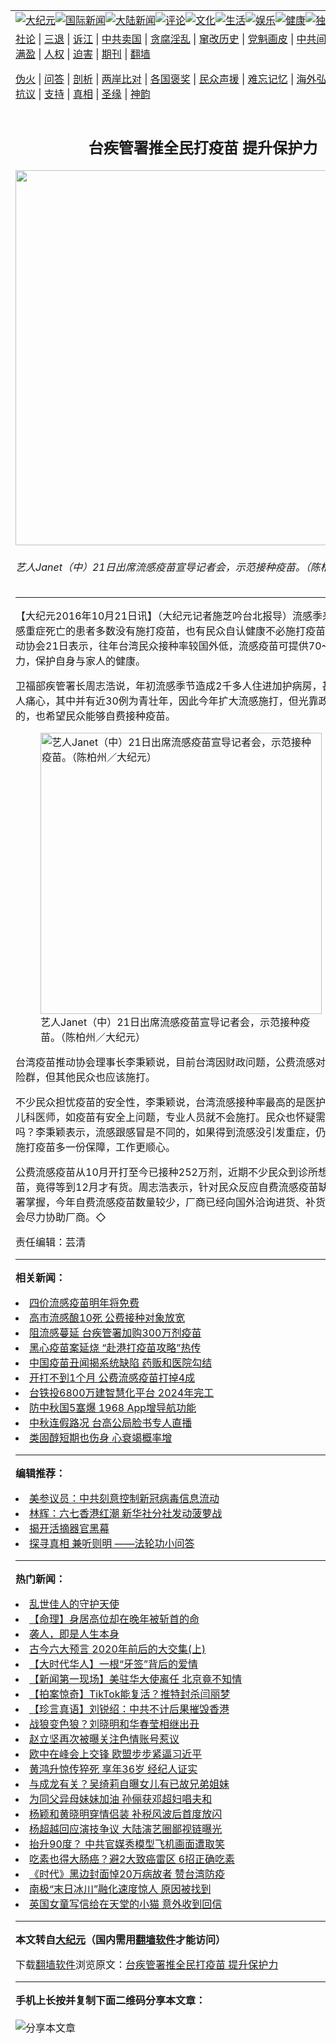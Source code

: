 <a name="1" id="1" target="_blank"></a><span id="1"></span>
<table align=center border="0"><tr><td colspan="2" VALIGN=TOP><a href="https://github.com/bvcufi319/djy/blob/master/gb/nsc413.md#1"><img src="https://raw.githubusercontent.com/bvcufi319/www/master/t/djy/1.jpg" title="大纪元"></a><a href="https://github.com/bvcufi319/djy/blob/master/gb/n24hr.md#1"><img src="https://raw.githubusercontent.com/bvcufi319/www/master/t/djy/3.jpg" title="国际新闻"></a><a href="https://github.com/bvcufi319/djy/blob/master/gb/nsc413.md#1"><img src="https://raw.githubusercontent.com/bvcufi319/www/master/t/djy/4.jpg" title="大陆新闻"></a><a href="https://github.com/bvcufi319/djy/blob/master/gb/news392.md#1"><img src="https://raw.githubusercontent.com/bvcufi319/www/master/t/djy/5.jpg" title="评论"></a><a href="https://github.com/bvcufi319/djy/blob/master/gb/news2007.md#1"><img src="https://raw.githubusercontent.com/bvcufi319/www/master/t/djy/6.jpg" title="文化"></a><a href="https://github.com/bvcufi319/djy/blob/master/gb/news2008.md#1"><img src="https://raw.githubusercontent.com/bvcufi319/www/master/t/djy/7.jpg" title="生活"></a><a href="https://github.com/bvcufi319/djy/blob/master/gb/ncyule.md#1"><img src="https://raw.githubusercontent.com/bvcufi319/www/master/t/djy/8.jpg" title="娱乐"></a><a href="https://github.com/bvcufi319/djy/blob/master/gb/nsc1002.md#1"><img src="https://raw.githubusercontent.com/bvcufi319/www/master/t/djy/9.jpg" title="健康"><a href="https://github.com/bvcufi319/djy/blob/master/gb/nf6092.md#1"><img src="https://raw.githubusercontent.com/bvcufi319/www/master/t/djy/10a.jpg" title="独家"></a><a href="https://github.com/bvcufi319/djy/blob/master/gb/nf4514.md#1"><img src="https://raw.githubusercontent.com/bvcufi319/www/master/t/djy/12a.jpg" title="头条"></a></td></tr>
<tr><td colspan="2" VALIGN=TOP><a target="_blank" href="https://github.com/bvcufi319/djy/blob/master/gb/9p.md#1">社论</a> | <a target="_blank" href="https://github.com/bvcufi319/djy/blob/master/gb/nf5657.md#1">三退</a> | <a target="_blank" href="https://github.com/bvcufi319/djy/blob/master/gb/nf6124.md#1">诉江</a> | <a target="_blank" href="https://github.com/bvcufi319/djy/blob/master/gb/nf1176117.md#1">中共卖国</a> | <a target="_blank" href="https://github.com/bvcufi319/djy/blob/master/gb/nf5773.md#1">贪腐淫乱</a> | <a target="_blank" href="https://github.com/bvcufi319/djy/blob/master/gb/nf1176115.md#1">窜改历史</a> | <a target="_blank" href="https://github.com/bvcufi319/djy/blob/master/gb/nf1176107.md#1">党魁画皮</a> | <a target="_blank" href="https://github.com/bvcufi319/djy/blob/master/gb/nf1320400.md#1">中共间谍</a> | <a target="_blank" href="https://github.com/bvcufi319/djy/blob/master/gb/nf1176114.md#1">破坏传统</a> | <a target="_blank" href="https://github.com/bvcufi319/ntdtv/blob/master/gb/prog447_1.md#1">恶贯满盈</a> | <a target="_blank" href="https://github.com/bvcufi319/djy/blob/master/gb/ncid278.md#1">人权</a> | <a target="_blank" href="https://github.com/bvcufi319/djy/blob/master/gb/nf1176111.md#1">迫害</a> | <a target="_blank" href="https://gitlab.com/szzdlab/mh-qikan/blob/master/README.md#1">期刊</a> | <a target="_blank" href="https://github.com/bvcufi319/www/blob/master/README.md?zsrh#8">翻墙</a></p><p><a target="_blank" href="https://github.com/bvcufi319/djy/blob/master/gb/nf5562.md#1">伪火</a> | <a target="_blank" href="https://github.com/bvcufi319/djy/blob/master/gb/nf4378.md#1">问答</a> | <a target="_blank" href="https://github.com/bvcufi319/djy/blob/master/gb/nf5792.md#1">剖析</a> | <a target="_blank" href="https://github.com/bvcufi319/djy/blob/master/gb/nf5735.md#1">两岸比对</a> | <a target="_blank" href="https://github.com/bvcufi319/djy/blob/master/gb/nf6119.md#1">各国褒奖</a> | <a target="_blank" href="https://github.com/bvcufi319/djy/blob/master/gb/nf6120.md#1">民众声援</a> | <a target="_blank" href="https://github.com/bvcufi319/djy/blob/master/gb/nf1188594.md#1">难忘记忆</a> | <a target="_blank" href="https://github.com/bvcufi319/djy/blob/master/gb/nf3180.md#1">海外弘传</a> | <a target="_blank" href="https://github.com/bvcufi319/djy/blob/master/gb/nf5410.md#1">万人上访</a> | <a target="_blank" href="https://github.com/bvcufi319/ntdtv/blob/master/gb/prog1530_1.md#1">和平抗议</a> | <a target="_blank" href="https://github.com/bvcufi319/djy/blob/master/gb/nf4386.md#1">支持</a> | <a target="_blank" href="https://github.com/bvcufi319/djy/blob/master/gb/nf4389.md#1">真相</a> | <a target="_blank" href="https://github.com/bvcufi319/djy/blob/master/gb/nf5790.md#1">圣缘</a> | <a target="_blank" href="https://github.com/bvcufi319/djy/blob/master/gb/nf4786.md#1">神韵</a></td></tr>
<tr><td VALIGN=TOP width="626"><h2 align=center>台疾管署推全民打疫苗 提升保护力</h2>
<img width="600" src="https://i.epochtimes.com/assets/uploads/2016/10/226260-600x400.jpg" />
<h6>艺人Janet（中）21日出席流感疫苗宣导记者会，示范接种疫苗。（陈柏州／大纪元）
</h6>
<hr>
<p>【大纪元2016年10月21日讯】（大纪元记者施芝吟台北报导）<ahref="https://github.com/bvcufi319/djy/blob/master/gb/tag/%E6%B5%81%E6%84%9F.md#1">流感</a>季来临，去年流感重症死亡的患者多数没有施打<ahref="https://github.com/bvcufi319/djy/blob/master/gb/tag/%E7%96%AB%E8%8B%97.md#1">疫苗</a>，也有民众自认健康不必施打疫苗。台湾疫苗推动协会21日表示，往年台湾民众接种率较国外低，流感疫苗可提供70~90%的保护力，保护自身与家人的健康。</p>
<p>卫福部疾管署长周志浩说，年初<ahref="https://github.com/bvcufi319/djy/blob/master/gb/tag/%E6%B5%81%E6%84%9F.md#1">流感</a>季节造成2千多人住进加护病房，甚至死亡，令人痛心，其中并有近30例为青壮年，因此今年扩大流感施打，但光靠政府力量是不够的，也希望民众能够<ahref="https://github.com/bvcufi319/djy/blob/master/gb/tag/%E8%87%AA%E8%B4%B9.md#1">自费</a>接种<ahref="https://github.com/bvcufi319/djy/blob/master/gb/tag/%E7%96%AB%E8%8B%97.md#1">疫苗</a>。</p>
<figure id="attachment_8419858" style="width: 450px" class="wp-caption aligncenter"><img src="https://i.epochtimes.com/assets/uploads/2016/10/226261-450x300.jpg" alt="艺人Janet（中）21日出席流感疫苗宣导记者会，示范接种疫苗。（陈柏州／大纪元）" width="450" b="300" class="size-medium wp-image-8419858" /><figcaption class="wp-caption-text">艺人Janet（中）21日出席流感疫苗宣导记者会，示范接种疫苗。（陈柏州／大纪元）</figcaption></figure>
<p>台湾疫苗推动协会理事长李秉颖说，目前台湾因财政问题，公费流感对象只针对高危险群，但其他民众也应该施打。</p>
<p>不少民众担忧疫苗的安全性，李秉颖说，台湾流感接种率最高的是医护人员，尤其是儿科医师，如疫苗有安全上问题，专业人员就不会施打。民众也怀疑需要打流感疫苗吗？李秉颖表示，流感跟感冒是不同的，如果得到流感没引发重症，仍会影响生活，施打疫苗多一份保障，工作更顺心。</p>
<p>公费流感疫苗从10月开打至今已接种252万剂，近期不少民众到诊所想接种<ahref="https://github.com/bvcufi319/djy/blob/master/gb/tag/%E8%87%AA%E8%B4%B9.md#1">自费</a>疫苗，竟得等到12月才有货。周志浩表示，针对民众反应自费流感疫苗缺货一事，疾管署掌握，今年自费流感疫苗数量较少，厂商已经向国外洽询进货、补货中，疾管署也会尽力协助厂商。◇</p>
<p>责任编辑：芸清</p>

<hr>


<strong>相关新闻：</strong>
<li><a href="https://github.com/bvcufi319/djy/blob/master/gb/15/11/6/n4567688.md#1">四价流感疫苗明年将免费</a></li>
<li><a href="https://github.com/bvcufi319/djy/blob/master/gb/16/3/13/n4661602.md#1">高市流感酿10死 公费接种对象放宽</a></li>
<li><a href="https://github.com/bvcufi319/djy/blob/master/gb/16/3/14/n4662345.md#1">阻流感蔓延 台疾管署加购300万剂疫苗</a></li>
<li><a href="https://github.com/bvcufi319/djy/blob/master/gb/16/3/23/n7440222.md#1">黑心疫苗案延烧  “赴港打疫苗攻略”热传</a></li>
<li><a href="https://github.com/bvcufi319/djy/blob/master/gb/16/3/25/n7457873.md#1">中国疫苗丑闻揭系统缺陷 药贩和医院勾结</a></li>
<li><a href="https://github.com/bvcufi319/djy/blob/master/gb/16/10/21/n8418845.md#1">开打不到1个月  公费流感疫苗打掉4成</a></li>
<li><a href="https://github.com/bvcufi319/djy/blob/master/gb/20/9/16/n12407815.md#1">台铁投6800万建智慧化平台 2024年完工</a></li>
<li><a href="https://github.com/bvcufi319/djy/blob/master/gb/20/9/15/n12405262.md#1">防中秋国5塞爆 1968 App增导航功能</a></li>
<li><a href="https://github.com/bvcufi319/djy/blob/master/gb/20/9/15/n12405173.md#1">中秋连假路况 台高公局脸书专人直播</a></li>
<li><a href="https://github.com/bvcufi319/djy/blob/master/gb/20/9/14/n12402776.md#1">类固醇短期也伤身 心衰竭概率增</a></li>
<hr>


<strong>编辑推荐：</strong>
<li><a href="https://github.com/onzhi266/djy/blob/master/gb/20/2/22/n11887949.md#1">美参议员：中共刻意控制新冠病毒信息流动</a></li>
<li><a href="https://github.com/tsiac2612/djy/blob/master/gb/19/8/23/n11473593.md#1" target="_blank">林辉：六七香港红潮 新华社分社发动菠萝战</a></li><li><a href="https://github.com/bvcufi319/djy/blob/master/gb/10/4/19/n2881569.md?dfh#1" target="_blank">揭开活摘器官黑幕</a></li><li><a href="https://github.com/tsiac2612/djy/blob/master/gb/11/6/17/n3289382.md#1" target="_blank">探寻真相 兼听则明 ——法轮功小问答</a></li>
<hr>

<strong>热门新闻：</strong>
<li><a href="https://github.com/bvcufi319/djy/blob/master/gb/20/9/8/n12388668.md#1">乱世佳人的守护天使</a></li>
<li><a href="https://github.com/bvcufi319/djy/blob/master/gb/20/8/10/n12319003.md#1">【命理】身居高位却在晚年被斩首的命</a></li>
<li><a href="https://github.com/bvcufi319/djy/blob/master/gb/20/6/28/n12217817.md#1">袭人，即是人生本身</a></li>
<li><a href="https://github.com/bvcufi319/djy/blob/master/gb/20/8/30/n12367994.md#1">古今六大预言 2020年前后的大交集(上)</a></li>
<li><a href="https://github.com/bvcufi319/djy/blob/master/gb/20/9/12/n12397963.md#1">【大时代华人】一根“牙签”背后的爱情</a></li>
<li><a href="https://github.com/bvcufi319/djy/blob/master/gb/20/9/15/n12406209.md#1">【新闻第一现场】美驻华大使离任 北京竟不知情</a></li>
<li><a href="https://github.com/bvcufi319/djy/blob/master/gb/20/9/16/n12406699.md#1">【拍案惊奇】TikTok能复活？推特封杀闫丽梦</a></li>
<li><a href="https://github.com/bvcufi319/djy/blob/master/gb/20/9/15/n12405725.md#1">【珍言真语】刘锐绍：中共不计后果摧毁香港</a></li>
<li><a href="https://github.com/bvcufi319/djy/blob/master/gb/20/9/14/n12403222.md#1">战狼变色狼？刘晓明和华春莹相继出丑</a></li>
<li><a href="https://github.com/bvcufi319/djy/blob/master/gb/20/9/13/n12401217.md#1">赵立坚再次被曝关注色情账号惹议</a></li>
<li><a href="https://github.com/bvcufi319/djy/blob/master/gb/20/9/14/n12403539.md#1">欧中在峰会上交锋 欧盟步步紧逼习近平</a></li>
<li><a href="https://github.com/bvcufi319/djy/blob/master/gb/20/9/16/n12406999.md#1">黄鸿升惊传猝死 享年36岁 经纪人证实</a></li>
<li><a href="https://github.com/bvcufi319/djy/blob/master/gb/20/9/13/n12400838.md#1">与成龙有关？吴绮莉自曝女儿有已故兄弟姐妹</a></li>
<li><a href="https://github.com/bvcufi319/djy/blob/master/gb/20/9/13/n12401048.md#1">为同父异母妹妹加油 孙俪获邓超妇唱夫和</a></li>
<li><a href="https://github.com/bvcufi319/djy/blob/master/gb/20/9/13/n12401224.md#1">杨颖和黄晓明穿情侣装 补税风波后首度放闪</a></li>
<li><a href="https://github.com/bvcufi319/djy/blob/master/gb/20/9/14/n12403678.md#1">杨超越回应演技争议 大陆演艺圈鄙视链曝光</a></li>
<li><a href="https://github.com/bvcufi319/djy/blob/master/gb/20/9/14/n12402358.md#1">抬升90度？ 中共官媒秀模型飞机画面遭取笑</a></li>
<li><a href="https://github.com/bvcufi319/djy/blob/master/gb/20/9/11/n12397178.md#1">吃素也得大肠癌？避2大致癌雷区 6招正确吃素</a></li>
<li><a href="https://github.com/bvcufi319/djy/blob/master/gb/20/9/14/n12401895.md#1">《时代》黑边封面悼20万病故者 赞台湾防疫</a></li>
<li><a href="https://github.com/bvcufi319/djy/blob/master/gb/20/9/14/n12402050.md#1">南极“末日冰川”融化速度惊人 原因被找到</a></li>
<li><a href="https://github.com/bvcufi319/djy/blob/master/gb/20/9/14/n12402112.md#1">英国女童写信给在天堂的小猫 意外收到回信</a></li>
<hr>

<strong>本文转自<a href="https://www.epochtimes.com">大纪元</a>（国内需用<a href="https://github.com/bvcufi319/www/blob/master/README.md#8">翻墙软件</a>才能访问）</strong><p>下载<a href="https://github.com/bvcufi319/www/blob/master/README.md#8">翻墙软件</a>浏览原文：<a href="https://www.epochtimes.com/gb/16/10/21/n8419820.htm">台疾管署推全民打疫苗 提升保护力</a></p><hr>

<strong>手机上长按并复制下面二维码分享本文章：</strong><br><br><img src="https://chart.apis.google.com/chart?cht=qr&chs=240x240&choe=UTF-8&chld=M|2&chl=https://github.com/bvcufi319/djy/blob/master/gb/16/10/21/n8419820.md%231" title="分享本文章"></td><td VALIGN=TOP><a href="https://github.com/bvcufi319/djy/blob/master/gb/16/1/21/n4622075.md?dfh#1" target="_blank"><img src="https://raw.githubusercontent.com/bvcufi319/djy/master/gb/300/wei-f1.jpg" title="中共的伪火骗局"  alt="中共的伪火骗局"></a><br><a href="https://github.com/bvcufi319/www/blob/master/README.md?dfh#9" target="_blank"><img src="https://raw.githubusercontent.com/bvcufi319/djy/master/gb/300/yong-h.jpg" title="永恒的见证"  alt="永恒的见证"></a><br><a href="https://github.com/bvcufi319/djy/blob/master/gb/13/9/29/n3974789.md?dfh#1" target="_blank"><img src="https://raw.githubusercontent.com/bvcufi319/djy/master/gb/300/shang-lnz.jpg" title="善良女子被中共投男牢"  alt="善良女子被中共投男牢"></a><br><a href="https://github.com/bvcufi319/djy/blob/master/gb/16/3/16/n4663449.md?dfh#1" target="_blank"><img src="https://raw.githubusercontent.com/bvcufi319/djy/master/gb/300/huo-z3.jpg" title="警卫目击活摘器官"  alt="警卫目击活摘器官"></a><br><a href="https://github.com/bvcufi319/djy/blob/master/gb/16/8/7/n8177641.md?dfh#1" target="_blank"><img src="https://raw.githubusercontent.com/bvcufi319/djy/master/gb/300/huo-z4.jpg" title="证人描述活摘恐怖"  alt="证人描述活摘恐怖"></a><br><a href="https://github.com/bvcufi319/djy/blob/master/gb/10/4/19/n2881569.md?dfh#1" target="_blank"><img src="https://raw.githubusercontent.com/bvcufi319/djy/master/gb/300/huo-z1.jpg" title="揭开活摘器官黑幕"  alt="揭开活摘器官黑幕"></a><br><a href="https://github.com/bvcufi319/djy/blob/master/gb/10/11/7/n3077476.md?dfh#1" target="_blank"><img src="https://raw.githubusercontent.com/bvcufi319/djy/master/gb/300/ma-ks.jpg" title="马克思的成魔之路"  alt="马克思的成魔之路"></a><br><a href="https://github.com/bvcufi319/djy/blob/master/gb/14/6/9/n4173977.md?dfh#1" target="_blank"><img src="https://raw.githubusercontent.com/bvcufi319/djy/master/gb/300/chang-zs.jpg" title="藏字石 蕴天机"  alt="藏字石 蕴天机"></a><br><a href="https://github.com/bvcufi319/djy/blob/master/gb/18/5/10/n10381511.md?dfh#1" target="_blank"><img src="https://raw.githubusercontent.com/bvcufi319/djy/master/gb/300/st1.jpg" title="关注3亿人三退"  alt="关注3亿人三退"></a><br><a href="https://github.com/bvcufi319/djy/blob/master/gb/18/3/21/n10237682.md?dfh#1" target="_blank"><img src="https://raw.githubusercontent.com/bvcufi319/djy/master/gb/300/jie-t.jpg" title="解体中共复兴中华"  alt="解体中共复兴中华"></a><br><a href="https://github.com/bvcufi319/djy/blob/master/gb/9/2/9/n2422991.md?dfh#1" target="_blank"><img src="https://raw.githubusercontent.com/bvcufi319/djy/master/gb/300/gao-zs.jpg" title="中共迫害良心律师"  alt="中共迫害良心律师"></a><br><a href="https://github.com/bvcufi319/djy/blob/master/gb/18/12/9/n10900044.md?dfh#1" target="_blank"><img src="https://raw.githubusercontent.com/bvcufi319/djy/master/gb/300/sj1.jpg" title="303万人举报江泽民"  alt="303万人举报江泽民"></a><br><a href="https://github.com/bvcufi319/djy/blob/master/gb/18/8/28/n10672014.md?dfh#1" target="_blank"><img src="https://raw.githubusercontent.com/bvcufi319/djy/master/gb/300/sj2.jpg" title="这些官员为何起诉江泽民"  alt="这些官员为何起诉江泽民"></a><br><a href="https://github.com/bvcufi319/djy/blob/master/gb/8/12/18/n2367165.md?dfh#1" target="_blank"><img src="https://raw.githubusercontent.com/bvcufi319/djy/master/gb/300/liangan.jpg" title="海峡两岸的强烈对比"  alt="海峡两岸的强烈对比"></a><br><a href="https://github.com/bvcufi319/djy/blob/master/gb/15/12/10/n4593139.md?dfh#1" target="_blank"><img src="https://raw.githubusercontent.com/bvcufi319/djy/master/gb/300/jia-ndzl.jpg" title="加拿大总理的贺信"  alt="加拿大总理的贺信"></a><br><a href="https://github.com/bvcufi319/djy/blob/master/gb/11/6/17/n3289382.md?dfh#1" target="_blank"><img src="https://raw.githubusercontent.com/bvcufi319/djy/master/gb/300/xiao-wd.jpg" title="探寻真相兼听则明"  alt="探寻真相兼听则明"></a><br><a href="https://github.com/bvcufi319/djy/blob/master/gb/18/10/27/n10812623.md?dfh#1" target="_blank"><img src="https://raw.githubusercontent.com/bvcufi319/djy/master/gb/300/yindu.jpg" title="印度媒体报道东方"  alt="印度媒体报道东方"></a><br><a href="https://github.com/bvcufi319/djy/blob/master/gb/18/6/9/n10469652.md?dfh#1" target="_blank"><img src="https://raw.githubusercontent.com/bvcufi319/djy/master/gb/300/xie-j.jpg" title="不一样的海外校园"  alt="不一样的海外校园"></a><br><a href="https://github.com/bvcufi319/djy/blob/master/gb/7/4/5/n1669415.md?dfh#1" target="_blank"><img src="https://raw.githubusercontent.com/bvcufi319/djy/master/gb/300/li-up.jpg" title="从大师到徒弟的传奇"  alt="从大师到徒弟的传奇"></a><br><a href="https://github.com/bvcufi319/djy/blob/master/gb/17/5/26/n9191512.md?dfh#1" target="_blank"><img src="https://raw.githubusercontent.com/bvcufi319/djy/master/gb/300/zfl2.jpg" title="亿万人与东方一本奇书"  alt="亿万人与东方一本奇书"></a><br><a href="https://github.com/bvcufi319/djy/blob/master/gb/13/11/27/n4020290.md?dfh#1" target="_blank"><img src="https://raw.githubusercontent.com/bvcufi319/djy/master/gb/300/zhen-h.jpg" title="大陆见不到的震撼场面"  alt="大陆见不到的震撼场面"></a><br><a href="https://github.com/bvcufi319/djy/blob/master/gb/15/7/17/n4482910.md?dfh#1" target="_blank"><img src="https://raw.githubusercontent.com/bvcufi319/djy/master/gb/300/dalu-sk.jpg" title="人心向善 大陆当初盛况"  alt="人心向善 大陆当初盛况"></a><br><a href="https://github.com/bvcufi319/djy/blob/master/gb/19/1/5/n10955468.md?dfh#1" target="_blank"><img src="https://raw.githubusercontent.com/bvcufi319/djy/master/gb/300/zfl1.jpg" title="追寻真理 这书讲什么"  alt="追寻真理 这书讲什么"></a><br><a href="https://github.com/bvcufi319/www/blob/master/README.md?dfh#1" target="_blank"><img src="https://raw.githubusercontent.com/bvcufi319/djy/master/gb/300/fq1.jpg" title="下载免费翻墙软件"  alt="下载免费翻墙软件"></a><br></td></tr></table>
